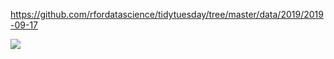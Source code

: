 https://github.com/rfordatascience/tidytuesday/tree/master/data/2019/2019-09-17

![](national-parks.png)